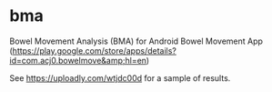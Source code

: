 # bma
Bowel Movement Analysis (BMA) for Android Bowel Movement App (https://play.google.com/store/apps/details?id=com.acj0.bowelmove&amp;hl=en)

See https://uploadly.com/wtjdc00d for a sample of results.
